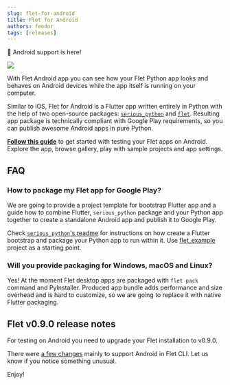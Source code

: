 ```yaml
---
slug: flet-for-android
title: Flet for Android
authors: feodor
tags: [releases]
---
```


🤖 Android support is here!

<a href="https://play.google.com/store/apps/details?id=com.appveyor.flet" target="_blank"><img src="/img/docs/getting-started/testing-on-android/google-play-badge.png" className="screenshot-40" /></a>

With Flet Android app you can see how your Flet Python app looks and behaves on Android devices while the app itself is running on your computer.

Similar to iOS, Flet for Android is a Flutter app written entirely in Python with the help of two open-source packages: [`serious_python`](https://pub.dev/packages/serious_python) and [`flet`](https://pub.dev/packages/flet). Resulting app package is technically compliant with Google Play requirements, so you can publish awesome Android apps in pure Python.

**[Follow this guide](/docs/getting-started/testing-on-android)** to get started with testing your Flet apps on Android. Explore the app, browse gallery, play with sample projects and app settings.

<!-- truncate -->

## FAQ

### How to package my Flet app for Google Play?

We are going to provide a project template for bootstrap Flutter app and a guide how to combine Flutter, `serious_python` package and your Python app together to create a standalone Android app and publish it to Google Play.

Check [`serious_python`'s readme](https://github.com/flet-dev/serious-python#usage) for instructions on how create a Flutter bootstrap and package your Python app to run within it. Use [flet_example](https://github.com/flet-dev/serious-python/tree/main/example/flet_example) project as a starting point.

### Will you provide packaging for Windows, macOS and Linux?

Yes! At the moment Flet desktop apps are packaged with `flet pack` command and PyInstaller. Produced app bundle adds performance and size overhead and is hard to customize, so we are going to replace it with native Flutter packaging.

## Flet v0.9.0 release notes

For testing on Android you need to upgrade your Flet installation to v0.9.0.

There were [a few changes](https://github.com/flet-dev/flet/blob/main/CHANGELOG.md#090) mainly to support Android in Flet CLI. Let us know if you notice something unusual.

Enjoy!